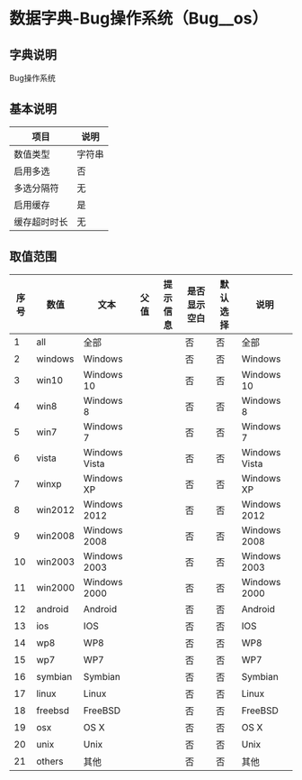 # 数据字典-Bug操作系统（Bug__os）
## 字典说明
Bug操作系统

## 基本说明
| 项目 | 说明 |
| ---- | ---- |
| 数值类型 | 字符串 |
| 启用多选 | 否 |
| 多选分隔符 | 无 |
| 启用缓存 | 是 |
| 缓存超时时长 | 无 |

## 取值范围
| 序号 | 数值 | 文本 | 父值 | 提示信息 | 是否显示空白 | 默认选择 | 说明 |
| ---- | ---- | ---- | ---- | ---- | ---- | ---- | ---- |
| 1 | all | 全部 |  |  | 否 | 否 | 全部 |
| 2 | windows | Windows |  |  | 否 | 否 | Windows |
| 3 | win10 | Windows 10 |  |  | 否 | 否 | Windows 10 |
| 4 | win8 | Windows 8 |  |  | 否 | 否 | Windows 8 |
| 5 | win7 | Windows 7 |  |  | 否 | 否 | Windows 7 |
| 6 | vista | Windows Vista |  |  | 否 | 否 | Windows Vista |
| 7 | winxp | Windows XP |  |  | 否 | 否 | Windows XP |
| 8 | win2012 | Windows 2012 |  |  | 否 | 否 | Windows 2012 |
| 9 | win2008 | Windows 2008 |  |  | 否 | 否 | Windows 2008 |
| 10 | win2003 | Windows 2003 |  |  | 否 | 否 | Windows 2003 |
| 11 | win2000 | Windows 2000 |  |  | 否 | 否 | Windows 2000 |
| 12 | android | Android |  |  | 否 | 否 | Android |
| 13 | ios | IOS |  |  | 否 | 否 | IOS |
| 14 | wp8 | WP8 |  |  | 否 | 否 | WP8 |
| 15 | wp7 | WP7 |  |  | 否 | 否 | WP7 |
| 16 | symbian | Symbian |  |  | 否 | 否 | Symbian |
| 17 | linux | Linux |  |  | 否 | 否 | Linux |
| 18 | freebsd | FreeBSD |  |  | 否 | 否 | FreeBSD |
| 19 | osx | OS X |  |  | 否 | 否 | OS X |
| 20 | unix | Unix |  |  | 否 | 否 | Unix |
| 21 | others | 其他 |  |  | 否 | 否 | 其他 |

